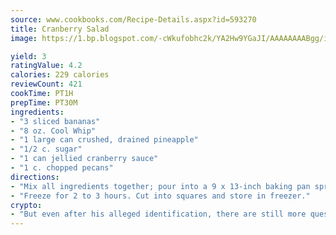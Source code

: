 ```yaml
---
source: www.cookbooks.com/Recipe-Details.aspx?id=593270
title: Cranberry Salad
image: https://1.bp.blogspot.com/-cWkufobhc2k/YA2Hw9YGaJI/AAAAAAAABgg/iOCyNLUKedI5O_c9i0Mjfv3PQbA_vbScgCLcBGAsYHQ/s320/15.png

yield: 3
ratingValue: 4.2
calories: 229 calories
reviewCount: 421
cookTime: PT1H
prepTime: PT30M
ingredients:
- "3 sliced bananas"
- "8 oz. Cool Whip"
- "1 large can crushed, drained pineapple"
- "1/2 c. sugar"
- "1 can jellied cranberry sauce"
- "1 c. chopped pecans"
directions:
- "Mix all ingredients together; pour into a 9 x 13-inch baking pan sprayed with nonstick cooking spray."
- "Freeze for 2 to 3 hours. Cut into squares and store in freezer."
crypto:
- "But even after his alleged identification, there are still more questions than answers about the enigmatic creator of Bitcoin."
---
```

